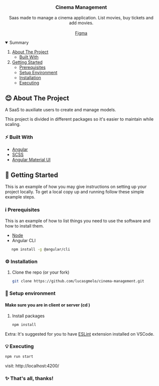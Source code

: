 <p align="center">
  <h3 align="center">Cinema Management</h3>

  <p align="center">
    Saas made to manage a cinema application. List movies, buy tickets and add movies.
    <br /><br />
    <a href="https://www.figma.com/file/AX4g6sRajUXHyWGlSSAwxz/Cinema-Management?node-id=3%3A60">Figma</a><br />
  </p>
</p>

<details open="open">
  <summary>Summary</summary>
  <ol>
    <li>
      <a href="#blush-about-the-project">About The Project</a>
      <ul>
        <li><a href="#zap-built-with">Built With</a></li>
      </ul>
    </li>
    <li>
      <a href="#rocket-getting-started">Getting Started</a>
      <ul>
        <li><a href="#information_source-prerequisites">Prerequisites</a></li>
        <li><a href="#sauropod-setup-environment">Setup Environment</a></li>
        <li><a href="#gear-installation">Installation</a></li>
		<li><a href="#bulb-executing">Executing</a></li>
      </ul>
    </li>
  </ol>
</details>

<!-- ABOUT THE PROJECT -->

## :blush: About The Project

A SaaS to auxiliate users to create and manage models.

This project is divided in different packages so it's easier to maintain while scaling.

### :zap: Built With

- <a href="https://angular.io/">Angular</a>
- <a href="https://sass-lang.com/">SCSS</a>
- <a href="https://material.angular.io/">Angular Material UI</a>

<!-- GETTING STARTED -->

## :rocket: Getting Started

This is an example of how you may give instructions on setting up your project locally.
To get a local copy up and running follow these simple example steps.

### :information_source: Prerequisites

This is an example of how to list things you need to use the software and how to install them.

- <a href="https://nodejs.org/en/download/">Node</a>
- Angular CLI
```sh
   npm install -g @angular/cli
   ```

### :gear: Installation

1. Clone the repo (or your fork)
   ```sh
   git clone https://github.com/lucasgmelo/cinema-management.git
   ```

### :sauropod: Setup environment

#### Make sure you are in client or server (cd <folder>)

1. Install packages

   ```sh
   npm install
   ```

Extra:
It's suggested for you to have [ESLint](https://marketplace.visualstudio.com/items?itemName=dbaeumer.vscode-eslint) extension installed on VSCode.

### :bulb: Executing

```sh
npm run start
```

visit: http://localhost:4200/

### :sparkles: That's all, thanks!
